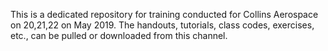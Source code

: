 This is a dedicated repository for training conducted for Collins Aerospace on 20,21,22 on May 2019. 
The handouts, tutorials, class codes, exercises, etc., can be pulled or downloaded from this channel.
